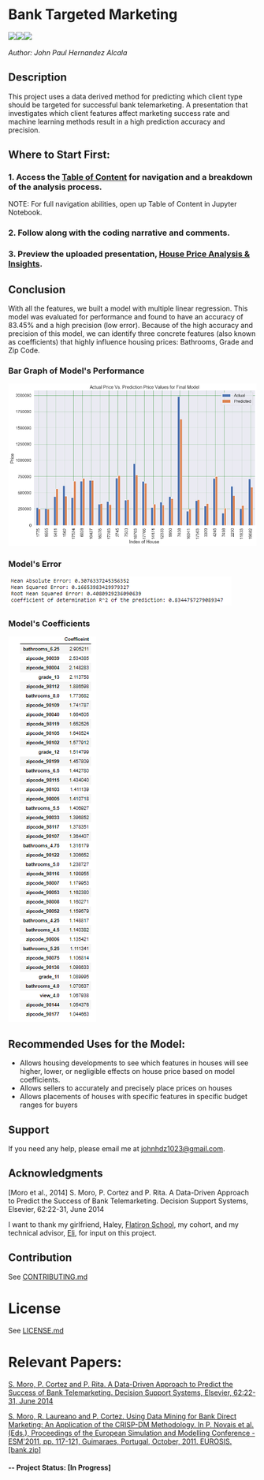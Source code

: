 # Bank Targeted Marketing
<img src="https://cdn.wallethub.com/wallethub/posts/76002/banking-landscape-report.png" width="300"><img src="https://acrobatant.com/wp-content/uploads/2018/09/Target_Marketing.jpg" width="300"><img src="https://img2.pngio.com/business-growth-chart-png-transparent-growth-charts-transparent-business-growth-png-820_387.png" width="325">


*Author: John Paul Hernandez Alcala*

## Description 
This project uses a data derived method for predicting which client type should be targeted for successful bank telemarketing. A presentation that investigates which client features affect marketing success rate and machine learning methods result in a high prediction accuracy and precision.



## Where to Start First:

### 1. Access the [Table of Content](https://github.com/JohnPaulHernandezAlcala/House_Sale_Prices/blob/master/Table%20of%20Content.ipynb) for navigation and a breakdown of the analysis process.
NOTE: For full navigation abilities, open up Table of Content in Jupyter Notebook.
### 2. Follow along with the coding narrative and comments.
### 3. Preview the uploaded presentation, [House Price Analysis & Insights](https://github.com/JohnPaulHernandezAlcala/House_Sale_Prices/blob/master/House%20Price%20Analysis%20%26%20Insights.pdf).

## Conclusion
With all the features, we built a model with multiple linear regression. This model was evaluated for performance and found to have an accuracy of 83.45% and a high precision (low error). Because of the high accuracy and precision of this model, we can identify three concrete features (also known as coefficients) that highly influence housing prices: Bathrooms, Grade and Zip Code.

### Bar Graph of Model's Performance
![Price Vs Model Prediction Price](https://github.com/JohnPaulHernandezAlcala/House_Sale_Prices/blob/master/RealActualVsPrediction.png)

### Model's Error
![Model Error](https://github.com/JohnPaulHernandezAlcala/House_Sale_Prices/blob/master/results.PNG)

### Model's Coefficients
![Coefficients](https://github.com/JohnPaulHernandezAlcala/House_Sale_Prices/blob/master/morePredictorCoef.PNG)


## Recommended Uses for the Model:
* Allows housing developments to see which features in houses will see higher, lower, or negligible effects on house price based on model coefficients.
* Allows sellers to accurately and precisely place prices on houses
* Allows placements of houses with specific features in specific budget ranges for buyers


## Support
If you need any help, please email me at johnhdz1023@gmail.com.

## Acknowledgments
[Moro et al., 2014] S. Moro, P. Cortez and P. Rita. A Data-Driven Approach to Predict the Success of Bank Telemarketing. Decision Support Systems, Elsevier, 62:22-31, June 2014

I want to thank my girlfriend, Haley, [Flatiron School](https://flatironschool.com/), my cohort, and my technical advisor, [Eli](http://linkedin.com/in/jacob-eli-thomas-4377037), for input on this project.

## Contribution
See [CONTRIBUTING.md](https://github.com/JohnPaulHernandezAlcala/House_Sale_Prices/blob/master/CONTRIBUTING.md)

# License
See [LICENSE.md](https://github.com/JohnPaulHernandezAlcala/House_Sale_Prices/blob/master/LICENSE.md)

# Relevant Papers:

[S. Moro, P. Cortez and P. Rita. A Data-Driven Approach to Predict the Success of Bank Telemarketing. Decision Support Systems, Elsevier, 62:22-31, June 2014](http://media.salford-systems.com/video/tutorial/2015/targeted_marketing.pdf)

[S. Moro, R. Laureano and P. Cortez. Using Data Mining for Bank Direct Marketing: An Application of the CRISP-DM Methodology. In P. Novais et al. (Eds.), Proceedings of the European Simulation and Modelling Conference - ESM'2011, pp. 117-121, Guimaraes, Portugal, October, 2011. EUROSIS. [bank.zip]](https://www.semanticscholar.org/paper/Using-data-mining-for-bank-direct-marketing%3A-an-of-Moro-Laureano/a175aeb08734fd669beaffd3d185a424a6f03b84)

#### -- Project Status: [In Progress]
